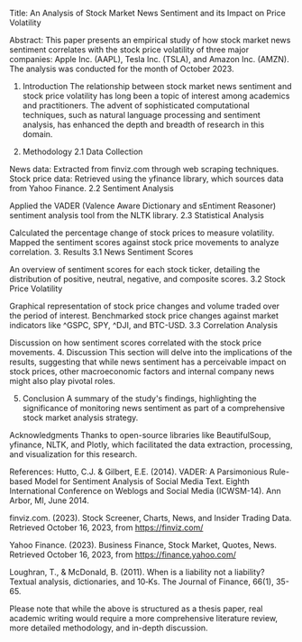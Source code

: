 Title:
An Analysis of Stock Market News Sentiment and its Impact on Price Volatility

Abstract:
This paper presents an empirical study of how stock market news sentiment correlates with the stock price volatility of three major companies: Apple Inc. (AAPL), Tesla Inc. (TSLA), and Amazon Inc. (AMZN). The analysis was conducted for the month of October 2023.

1. Introduction
The relationship between stock market news sentiment and stock price volatility has long been a topic of interest among academics and practitioners. The advent of sophisticated computational techniques, such as natural language processing and sentiment analysis, has enhanced the depth and breadth of research in this domain.

2. Methodology
2.1 Data Collection

News data: Extracted from finviz.com through web scraping techniques.
Stock price data: Retrieved using the yfinance library, which sources data from Yahoo Finance.
2.2 Sentiment Analysis

Applied the VADER (Valence Aware Dictionary and sEntiment Reasoner) sentiment analysis tool from the NLTK library.
2.3 Statistical Analysis

Calculated the percentage change of stock prices to measure volatility.
Mapped the sentiment scores against stock price movements to analyze correlation.
3. Results
3.1 News Sentiment Scores

An overview of sentiment scores for each stock ticker, detailing the distribution of positive, neutral, negative, and composite scores.
3.2 Stock Price Volatility

Graphical representation of stock price changes and volume traded over the period of interest.
Benchmarked stock price changes against market indicators like ^GSPC, SPY, ^DJI, and BTC-USD.
3.3 Correlation Analysis

Discussion on how sentiment scores correlated with the stock price movements.
4. Discussion
This section will delve into the implications of the results, suggesting that while news sentiment has a perceivable impact on stock prices, other macroeconomic factors and internal company news might also play pivotal roles.

5. Conclusion
A summary of the study's findings, highlighting the significance of monitoring news sentiment as part of a comprehensive stock market analysis strategy.

Acknowledgments
Thanks to open-source libraries like BeautifulSoup, yfinance, NLTK, and Plotly, which facilitated the data extraction, processing, and visualization for this research.

References:
Hutto, C.J. & Gilbert, E.E. (2014). VADER: A Parsimonious Rule-based Model for Sentiment Analysis of Social Media Text. Eighth International Conference on Weblogs and Social Media (ICWSM-14). Ann Arbor, MI, June 2014.

finviz.com. (2023). Stock Screener, Charts, News, and Insider Trading Data. Retrieved October 16, 2023, from https://finviz.com/

Yahoo Finance. (2023). Business Finance, Stock Market, Quotes, News. Retrieved October 16, 2023, from https://finance.yahoo.com/

Loughran, T., & McDonald, B. (2011). When is a liability not a liability? Textual analysis, dictionaries, and 10‐Ks. The Journal of Finance, 66(1), 35-65.

Please note that while the above is structured as a thesis paper, real academic writing would require a more comprehensive literature review, more detailed methodology, and in-depth discussion.
